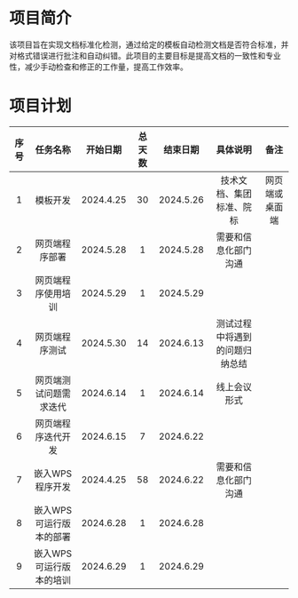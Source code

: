# 项目简介
该项目旨在实现文档标准化检测，通过给定的模板自动检测文档是否符合标准，并对格式错误进行批注和自动纠错。此项目的主要目标是提高文档的一致性和专业性，减少手动检查和修正的工作量，提高工作效率。
# 项目计划
| 序号 | 任务名称 | 开始日期 |总天数|结束日期|具体说明|备注|
| :----: | :----:  | :----: |:----: |:----: |:----: |:----: |
|1 | 模板开发|2024.4.25  |30|2024.5.26 |	技术文档、集团标准、院标	 |网页端或桌面端|
| 2 |网页端程序部署 |  2024.5.28|1| 2024.5.28	|需要和信息化部门沟通 ||
|3|  网页端程序使用培训|2024.5.29|	1	|2024.5.29	|||
|4| 网页端程序测试|	2024.5.30	|14	|2024.6.13	|	测试过程中将遇到的问题归纳总结||
|5|网页端测试问题需求迭代 |	2024.6.14|	1	|2024.6.14  |线上会议形式| | 
|6|网页端程序迭代开发|	2024.6.15|	7	|2024.6.22	 |  ||
|7|嵌入WPS程序开发 |2024.4.25  |58| 2024.6.22| 需要和信息化部门沟通||
|8| 	嵌入WPS可运行版本的部署|	2024.6.28  |1	|	2024.6.28	 | ||
|9| 嵌入WPS可运行版本的培训|	2024.6.29 |1	|	2024.6.29	 | ||

	
